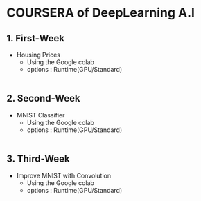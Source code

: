 # COURSERA of DeepLearning A.I

## 1. First-Week
- Housing Prices
    - Using the Google colab 
    - options : Runtime(GPU/Standard)
<br></br>

## 2. Second-Week
- MNIST Classifier
    - Using the Google colab 
    - options : Runtime(GPU/Standard)
<br></br>

## 3. Third-Week
- Improve MNIST with Convolution
    - Using the Google colab 
    - options : Runtime(GPU/Standard)
